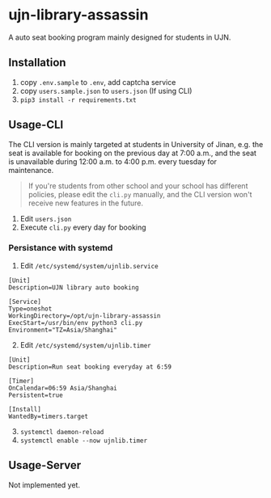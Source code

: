 # ujn-library-assassin

A auto seat booking program mainly designed for students in UJN.

## Installation

1. copy `.env.sample` to `.env`, add captcha service 
2. copy `users.sample.json` to `users.json` (If using CLI)
3. `pip3 install -r requirements.txt`

## Usage-CLI

The CLI version is mainly targeted at students in University of Jinan, e.g. the seat is available for booking on the previous day at 7:00 a.m., and the seat is unavailable during 12:00 a.m. to 4:00 p.m. every tuesday for maintenance.

> If you're students from other school and your school has different policies, please edit the `cli.py` manually, and the CLI version won't receive new features in the future.

1. Edit `users.json`
2. Execute `cli.py` every day for booking

### Persistance with systemd

1. Edit `/etc/systemd/system/ujnlib.service`

```
[Unit]
Description=UJN library auto booking

[Service]
Type=oneshot
WorkingDirectory=/opt/ujn-library-assassin
ExecStart=/usr/bin/env python3 cli.py
Environment="TZ=Asia/Shanghai"
```

2. Edit `/etc/systemd/system/ujnlib.timer`

```
[Unit]
Description=Run seat booking everyday at 6:59

[Timer]
OnCalendar=06:59 Asia/Shanghai
Persistent=true

[Install]
WantedBy=timers.target
```

3. `systemctl daemon-reload`
4. `systemctl enable --now ujnlib.timer`

## Usage-Server

Not implemented yet.